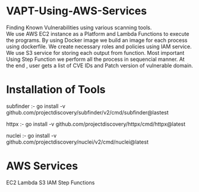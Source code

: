 # VAPT-Using-AWS-Services
Finding Known Vulnerabilities using various scanning tools.  
We use AWS EC2 instance as a Platform and Lambda Functions to execute the programs. 
By using Docker image we build an image for each process using dockerfile. 
We create necessary roles and policies using IAM service. 
We use S3 service for storing each output from function. 
Most important Using Step Function we perform all the process in sequencial manner.
At the end , user gets a list of CVE IDs and Patch version of vulnerable domain.

# Installation of Tools 

subfinder :- go install -v github.com/projectdiscovery/subfinder/v2/cmd/subfinder@lastest


httpx :- go install -v github.com/projectdiscovery/httpx/cmd/httpx@latest


nuclei :- go install -v github.com/projectdiscovery/nuclei/v2/cmd/nuclei@latest

# AWS Services
EC2
Lambda
S3
IAM
Step Functions
